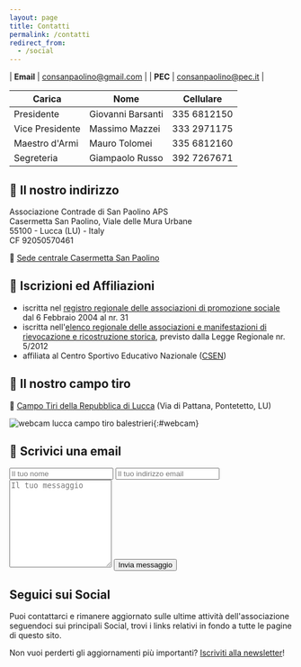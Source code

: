 ```yaml
---
layout: page
title: Contatti
permalink: /contatti
redirect_from:
  - /social
---
```


| **Email** | consanpaolino@gmail.com |
| **PEC**   | consanpaolino@pec.it    |

| Carica          | Nome              | Cellulare   |
| --------------- | ----------------- | ----------- |
| Presidente      | Giovanni Barsanti | 335 6812150 |
| Vice Presidente | Massimo Mazzei    | 333 2971175 |
| Maestro d'Armi  | Mauro Tolomei     | 335 6812160 |
| Segreteria      | Giampaolo Russo   | 392 7267671 |

## 🏰 Il nostro indirizzo

Associazione Contrade di San Paolino APS<br/>
Casermetta San Paolino, Viale delle Mura Urbane<br/>
55100 - Lucca (LU) - Italy<br/>
CF 92050570461<br/>

🧭️ [Sede centrale Casermetta San Paolino](https://goo.gl/maps/ZLWQE3A6ExJgA9Da9)

## 📙 Iscrizioni ed Affiliazioni

* iscritta nel
  [registro regionale delle associazioni di promozione sociale](https://www.regione.toscana.it/terzosettore/i-registri-regionali)
  dal 6 Febbraio 2004 al nr. 31
* iscritta nell'[elenco regionale delle associazioni e manifestazioni di
  rievocazione e ricostruzione
  storica](https://www.regione.toscana.it/-/elenco-associazioni-e-manifestazioni),
  previsto dalla Legge Regionale nr. 5/2012
* affiliata al Centro Sportivo Educativo Nazionale ([CSEN](https://www.csen.it))

## 🎯 Il nostro campo tiro

🧭️ [Campo Tiri della Repubblica di Lucca](https://goo.gl/maps/j7VtRqNSK9Eyjjmf7) (Via di Pattana, Pontetetto, LU)

![webcam lucca campo tiro balestrieri](https://consanpaolino.s3.fr-par.scw.cloud/campotiro.jpg){:#webcam}

## 📧 Scrivici una email

<form class="wj-contact" action="https://formspree.io/{{site.author.email}}" method="POST">
    <input type="text" name="name" placeholder="Il tuo nome">
    <input type="email" name="_replyto" placeholder="Il tuo indirizzo email">
    <textarea type="text" name="content" rows="10" placeholder="Il tuo messaggio"></textarea>
    <input type="hidden" name="_subject" value="Richiesta contatto sito">
    <input type="text" name="_gotcha" style="display:none">
    <input type="hidden" name="_language" value="it" />
    <input type="submit" value="Invia messaggio">
</form>

## Seguici sui Social

Puoi contattarci e rimanere aggiornato sulle ultime attività dell'associazione
seguendoci sui principali Social, trovi i links relativi in fondo a tutte le
pagine di questo sito.

Non vuoi perderti gli aggiornamenti più importanti? [Iscriviti alla newsletter](/newsletter)!
